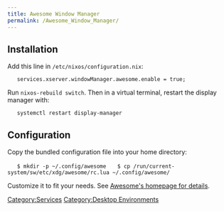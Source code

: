 ```yaml
---
title: Awesome Window Manager
permalink: /Awesome_Window_Manager/
---
```


Installation
------------

Add this line in `/etc/nixos/configuration.nix`:

`   services.xserver.windowManager.awesome.enable = true;`

Run `nixos-rebuild switch`. Then in a virtual terminal, restart the display manager with:

`   systemctl restart display-manager`

Configuration
-------------

Copy the bundled configuration file into your home directory:

`   $ mkdir -p ~/.config/awesome`
`   $ cp /run/current-system/sw/etc/xdg/awesome/rc.lua ~/.config/awesome/`

Customize it to fit your needs. See [Awesome's homepage for details](http://awesome.naquadah.org/).

[Category:Services](/Category:Services "wikilink") [Category:Desktop Environments](/Category:Desktop_Environments "wikilink")